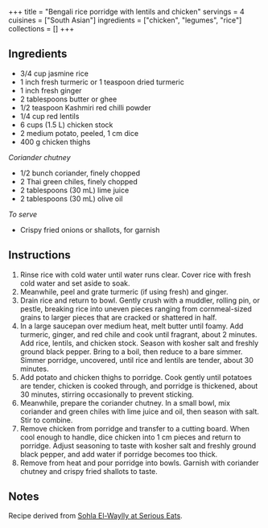 +++
title = "Bengali rice porridge with lentils and chicken"
servings = 4
cuisines = ["South Asian"]
ingredients = ["chicken", "legumes", "rice"]
collections = []
+++

## Ingredients

- 3/4 cup jasmine rice
- 1 inch fresh turmeric or 1 teaspoon dried turmeric
- 1 inch fresh ginger
- 2 tablespoons butter or ghee
- 1/2 teaspoon Kashmiri red chilli powder
- 1/4 cup red lentils
- 6 cups (1.5 L) chicken stock
- 2 medium potato, peeled, 1 cm dice
- 400 g chicken thighs

*Coriander chutney*

- 1/2 bunch coriander, finely chopped
- 2 Thai green chiles, finely chopped
- 2 tablespoons (30 mL) lime juice
- 2 tablespoons (30 mL) olive oil

*To serve*

- Crispy fried onions or shallots, for garnish

## Instructions

1. Rinse rice with cold water until water runs clear. Cover rice with fresh cold water and set aside to soak.
2. Meanwhile, peel and grate turmeric (if using fresh) and ginger.
3. Drain rice and return to bowl. Gently crush with a muddler, rolling pin, or pestle, breaking rice into uneven pieces ranging from cornmeal-sized grains to larger pieces that are cracked or shattered in half.
4. In a large saucepan over medium heat, melt butter until foamy. Add turmeric, ginger, and red chile and cook until fragrant, about 2 minutes. Add rice, lentils, and chicken stock. Season with kosher salt and freshly ground black pepper. Bring to a boil, then reduce to a bare simmer. Simmer porridge, uncovered, until rice and lentils are tender, about 30 minutes.
5. Add potato and chicken thighs to porridge. Cook gently until potatoes are tender, chicken is cooked through, and porridge is thickened, about 30 minutes, stirring occasionally to prevent sticking.
6. Meanwhile, prepare the coriander chutney. In a small bowl, mix coriander and green chiles with lime juice and oil, then season with salt. Stir to combine.
7. Remove chicken from porridge and transfer to a cutting board. When cool enough to handle, dice chicken into 1 cm pieces and return to porridge. Adjust seasoning to taste with kosher salt and freshly ground black pepper, and add water if porridge becomes too thick.
8. Remove from heat and pour porridge into bowls. Garnish with coriander chutney and crispy fried shallots to taste.

## Notes

Recipe derived from [Sohla El-Waylly at Serious Eats](https://www.seriouseats.com/bengali-rice-porridge-with-lentils-and-chicken).
